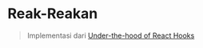 # Reak-Reakan

> Implementasi dari [Under-the-hood of React Hooks](https://craigtaub.dev/under-the-hood-of-react-hooks) 

